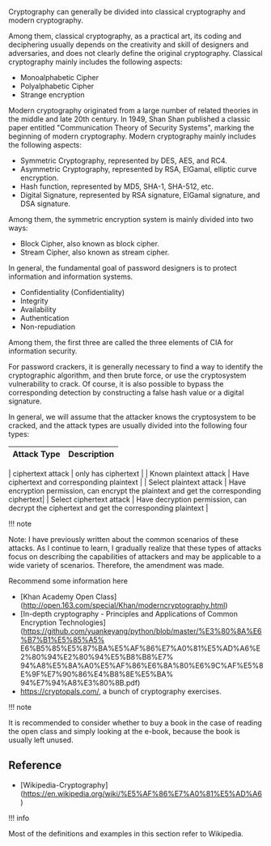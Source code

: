 Cryptography can generally be divided into classical cryptography and modern cryptography.


Among them, classical cryptography, as a practical art, its coding and deciphering usually depends on the creativity and skill of designers and adversaries, and does not clearly define the original cryptography. Classical cryptography mainly includes the following aspects:


- Monoalphabetic Cipher
- Polyalphabetic Cipher
- Strange encryption


Modern cryptography originated from a large number of related theories in the middle and late 20th century. In 1949, Shan Shan published a classic paper entitled &quot;Communication Theory of Security Systems&quot;, marking the beginning of modern cryptography. Modern cryptography mainly includes the following aspects:


- Symmetric Cryptography, represented by DES, AES, and RC4.
- Asymmetric Cryptography, represented by RSA, ElGamal, elliptic curve encryption.
- Hash function, represented by MD5, SHA-1, SHA-512, etc.
- Digital Signature, represented by RSA signature, ElGamal signature, and DSA signature.


Among them, the symmetric encryption system is mainly divided into two ways:


- Block Cipher, also known as block cipher.
- Stream Cipher, also known as stream cipher.


In general, the fundamental goal of password designers is to protect information and information systems.


- Confidentiality (Confidentiality)
- Integrity
- Availability
- Authentication
- Non-repudiation


Among them, the first three are called the three elements of CIA for information security.


For password crackers, it is generally necessary to find a way to identify the cryptographic algorithm, and then brute force, or use the cryptosystem vulnerability to crack. Of course, it is also possible to bypass the corresponding detection by constructing a false hash value or a digital signature.


In general, we will assume that the attacker knows the cryptosystem to be cracked, and the attack types are usually divided into the following four types:


| Attack Type | Description|
| ------------ | ------------------------------------------ |

| ciphertext attack | only has ciphertext |
| Known plaintext attack | Have ciphertext and corresponding plaintext |
| Select plaintext attack | Have encryption permission, can encrypt the plaintext and get the corresponding ciphertext|
| Select ciphertext attack | Have decryption permission, can decrypt the ciphertext and get the corresponding plaintext |


!!! note 

Note: I have previously written about the common scenarios of these attacks. As I continue to learn, I gradually realize that these types of attacks focus on describing the capabilities of attackers and may be applicable to a wide variety of scenarios. Therefore, the amendment was made.


Recommend some information here


- [Khan Academy Open Class] (http://open.163.com/special/Khan/moderncryptography.html)
- [In-depth cryptography - Principles and Applications of Common Encryption Technologies] (https://github.com/yuankeyang/python/blob/master/%E3%80%8A%E6%B7%B1%E5%85%A5% E6%B5%85%E5%87%BA%E5%AF%86%E7%A0%81%E5%AD%A6%E2%80%94%E2%80%94%E5%B8%B8%E7% 94%A8%E5%8A%A0%E5%AF%86%E6%8A%80%E6%9C%AF%E5%8E%9F%E7%90%86%E4%B8%8E%E5%BA% 94%E7%94%A8%E3%80%8B.pdf)
- https://cryptopals.com/, a bunch of cryptography exercises.


!!! note

It is recommended to consider whether to buy a book in the case of reading the open class and simply looking at the e-book, because the book is usually left unused.


## Reference


- [Wikipedia-Cryptography] (https://en.wikipedia.org/wiki/%E5%AF%86%E7%A0%81%E5%AD%A6)


!!! info

Most of the definitions and examples in this section refer to Wikipedia.